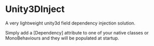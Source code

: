 # Unity3DInject
A very lightweight unity3d field dependency injection solution.

Simply add a [Dependency] attribute to one of your native classes or MonoBehaviours and they will be populated at startup.
